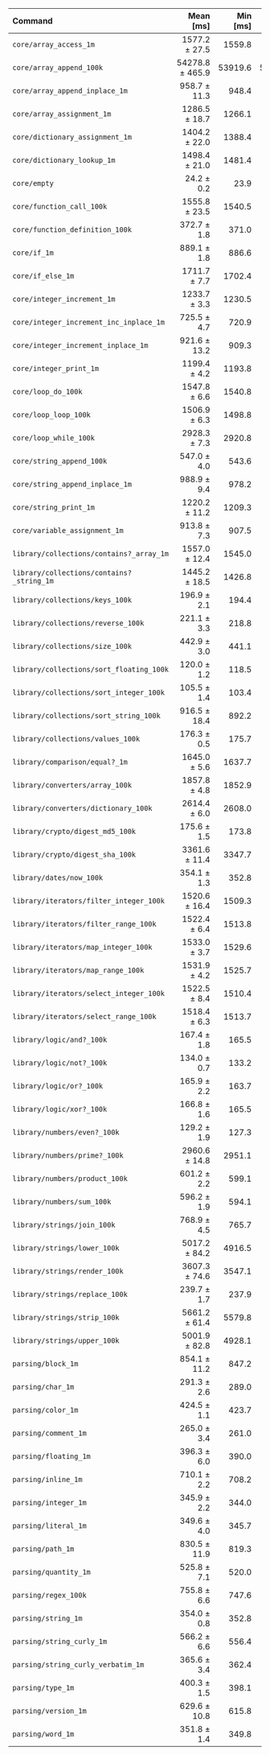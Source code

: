 | Command | Mean [ms] | Min [ms] | Max [ms] |
|:---|---:|---:|---:|
| `core/array_access_1m` | 1577.2 ± 27.5 | 1559.8 | 1618.1 | 65.29 ± 1.23 |
| `core/array_append_100k` | 54278.8 ± 465.9 | 53919.6 | 54959.7 | 2247.04 ± 24.94 |
| `core/array_append_inplace_1m` | 958.7 ± 11.3 | 948.4 | 969.9 | 39.69 ± 0.54 |
| `core/array_assignment_1m` | 1286.5 ± 18.7 | 1266.1 | 1304.3 | 53.26 ± 0.86 |
| `core/dictionary_assignment_1m` | 1404.2 ± 22.0 | 1388.4 | 1436.3 | 58.13 ± 1.00 |
| `core/dictionary_lookup_1m` | 1498.4 ± 21.0 | 1481.4 | 1529.0 | 62.03 ± 0.97 |
| `core/empty` | 24.2 ± 0.2 | 23.9 | 24.3 |
| `core/function_call_100k` | 1555.8 ± 23.5 | 1540.5 | 1590.4 | 64.41 ± 1.07 |
| `core/function_definition_100k` | 372.7 ± 1.8 | 371.0 | 375.1 | 15.43 ± 0.13 |
| `core/if_1m` | 889.1 ± 1.8 | 886.6 | 890.7 | 36.81 ± 0.27 |
| `core/if_else_1m` | 1711.7 ± 7.7 | 1702.4 | 1721.3 | 70.86 ± 0.59 |
| `core/integer_increment_1m` | 1233.7 ± 3.3 | 1230.5 | 1238.3 | 51.07 ± 0.38 |
| `core/integer_increment_inc_inplace_1m` | 725.5 ± 4.7 | 720.9 | 731.8 | 30.03 ± 0.29 |
| `core/integer_increment_inplace_1m` | 921.6 ± 13.2 | 909.3 | 939.2 | 38.15 ± 0.61 |
| `core/integer_print_1m` | 1199.4 ± 4.2 | 1193.8 | 1203.0 | 49.65 ± 0.39 |
| `core/loop_do_100k` | 1547.8 ± 6.6 | 1540.8 | 1555.9 | 64.08 ± 0.53 |
| `core/loop_loop_100k` | 1506.9 ± 6.3 | 1498.8 | 1513.9 | 62.38 ± 0.51 |
| `core/loop_while_100k` | 2928.3 ± 7.3 | 2920.8 | 2938.0 | 121.23 ± 0.90 |
| `core/string_append_100k` | 547.0 ± 4.0 | 543.6 | 552.8 | 22.65 ± 0.23 |
| `core/string_append_inplace_1m` | 988.9 ± 9.4 | 978.2 | 998.6 | 40.94 ± 0.48 |
| `core/string_print_1m` | 1220.2 ± 11.2 | 1209.3 | 1235.5 | 50.51 ± 0.58 |
| `core/variable_assignment_1m` | 913.8 ± 7.3 | 907.5 | 922.3 | 37.83 ± 0.40 |
| `library/collections/contains?_array_1m` | 1557.0 ± 12.4 | 1545.0 | 1568.9 | 64.46 ± 0.69 |
| `library/collections/contains?_string_1m` | 1445.2 ± 18.5 | 1426.8 | 1464.8 | 59.83 ± 0.87 |
| `library/collections/keys_100k` | 196.9 ± 2.1 | 194.4 | 199.6 | 8.15 ± 0.11 |
| `library/collections/reverse_100k` | 221.1 ± 3.3 | 218.8 | 226.0 | 9.15 ± 0.15 |
| `library/collections/size_100k` | 442.9 ± 3.0 | 441.1 | 447.3 | 18.33 ± 0.18 |
| `library/collections/sort_floating_100k` | 120.0 ± 1.2 | 118.5 | 121.5 | 4.97 ± 0.06 |
| `library/collections/sort_integer_100k` | 105.5 ± 1.4 | 103.4 | 106.5 | 4.37 ± 0.07 |
| `library/collections/sort_string_100k` | 916.5 ± 18.4 | 892.2 | 934.3 | 37.94 ± 0.81 |
| `library/collections/values_100k` | 176.3 ± 0.5 | 175.7 | 176.9 | 7.30 ± 0.06 |
| `library/comparison/equal?_1m` | 1645.0 ± 5.6 | 1637.7 | 1649.7 | 68.10 ± 0.53 |
| `library/converters/array_100k` | 1857.8 ± 4.8 | 1852.9 | 1863.0 | 76.91 ± 0.58 |
| `library/converters/dictionary_100k` | 2614.4 ± 6.0 | 2608.0 | 2620.4 | 108.23 ± 0.80 |
| `library/crypto/digest_md5_100k` | 175.6 ± 1.5 | 173.8 | 177.3 | 7.27 ± 0.08 |
| `library/crypto/digest_sha_100k` | 3361.6 ± 11.4 | 3347.7 | 3375.2 | 139.16 ± 1.09 |
| `library/dates/now_100k` | 354.1 ± 1.3 | 352.8 | 355.7 | 14.66 ± 0.12 |
| `library/iterators/filter_integer_100k` | 1520.6 ± 16.4 | 1509.3 | 1544.9 | 62.95 ± 0.81 |
| `library/iterators/filter_range_100k` | 1522.4 ± 6.4 | 1513.8 | 1527.5 | 63.02 ± 0.52 |
| `library/iterators/map_integer_100k` | 1533.0 ± 3.7 | 1529.6 | 1537.3 | 63.46 ± 0.47 |
| `library/iterators/map_range_100k` | 1531.9 ± 4.2 | 1525.7 | 1535.1 | 63.42 ± 0.48 |
| `library/iterators/select_integer_100k` | 1522.5 ± 8.4 | 1510.4 | 1529.5 | 63.03 ± 0.56 |
| `library/iterators/select_range_100k` | 1518.4 ± 6.3 | 1513.7 | 1527.5 | 62.86 ± 0.51 |
| `library/logic/and?_100k` | 167.4 ± 1.8 | 165.5 | 169.6 | 6.93 ± 0.09 |
| `library/logic/not?_100k` | 134.0 ± 0.7 | 133.2 | 134.9 | 5.55 ± 0.05 |
| `library/logic/or?_100k` | 165.9 ± 2.2 | 163.7 | 169.0 | 6.87 ± 0.10 |
| `library/logic/xor?_100k` | 166.8 ± 1.6 | 165.5 | 169.0 | 6.90 ± 0.08 |
| `library/numbers/even?_100k` | 129.2 ± 1.9 | 127.3 | 131.4 | 5.35 ± 0.09 |
| `library/numbers/prime?_100k` | 2960.6 ± 14.8 | 2951.1 | 2982.5 | 122.56 ± 1.06 |
| `library/numbers/product_100k` | 601.2 ± 2.2 | 599.1 | 604.3 | 24.89 ± 0.20 |
| `library/numbers/sum_100k` | 596.2 ± 1.9 | 594.1 | 598.7 | 24.68 ± 0.19 |
| `library/strings/join_100k` | 768.9 ± 4.5 | 765.7 | 775.6 | 31.83 ± 0.29 |
| `library/strings/lower_100k` | 5017.2 ± 84.2 | 4916.5 | 5106.0 | 207.70 ± 3.78 |
| `library/strings/render_100k` | 3607.3 ± 74.6 | 3547.1 | 3715.9 | 149.34 ± 3.26 |
| `library/strings/replace_100k` | 239.7 ± 1.7 | 237.9 | 241.7 | 9.92 ± 0.10 |
| `library/strings/strip_100k` | 5661.2 ± 61.4 | 5579.8 | 5720.4 | 234.36 ± 3.03 |
| `library/strings/upper_100k` | 5001.9 ± 82.8 | 4928.1 | 5091.0 | 207.07 ± 3.72 |
| `parsing/block_1m` | 854.1 ± 11.2 | 847.2 | 870.7 | 35.36 ± 0.53 |
| `parsing/char_1m` | 291.3 ± 2.6 | 289.0 | 294.6 | 12.06 ± 0.14 |
| `parsing/color_1m` | 424.5 ± 1.1 | 423.7 | 426.1 | 17.57 ± 0.13 |
| `parsing/comment_1m` | 265.0 ± 3.4 | 261.0 | 268.2 | 10.97 ± 0.16 |
| `parsing/floating_1m` | 396.3 ± 6.0 | 390.0 | 404.3 | 16.41 ± 0.27 |
| `parsing/inline_1m` | 710.1 ± 2.2 | 708.2 | 713.3 | 29.40 ± 0.23 |
| `parsing/integer_1m` | 345.9 ± 2.2 | 344.0 | 348.5 | 14.32 ± 0.14 |
| `parsing/literal_1m` | 349.6 ± 4.0 | 345.7 | 355.1 | 14.47 ± 0.20 |
| `parsing/path_1m` | 830.5 ± 11.9 | 819.3 | 842.4 | 34.38 ± 0.55 |
| `parsing/quantity_1m` | 525.8 ± 7.1 | 520.0 | 536.1 | 21.77 ± 0.33 |
| `parsing/regex_100k` | 755.8 ± 6.6 | 747.6 | 761.2 | 31.29 ± 0.35 |
| `parsing/string_1m` | 354.0 ± 0.8 | 352.8 | 354.7 | 14.66 ± 0.11 |
| `parsing/string_curly_1m` | 566.2 ± 6.6 | 556.4 | 570.9 | 23.44 ± 0.32 |
| `parsing/string_curly_verbatim_1m` | 365.6 ± 3.4 | 362.4 | 368.8 | 15.14 ± 0.18 |
| `parsing/type_1m` | 400.3 ± 1.5 | 398.1 | 401.3 | 16.57 ± 0.13 |
| `parsing/version_1m` | 629.6 ± 10.8 | 615.8 | 642.2 | 26.06 ± 0.48 |
| `parsing/word_1m` | 351.8 ± 1.4 | 349.8 | 353.2 | 14.56 ± 0.12 |

